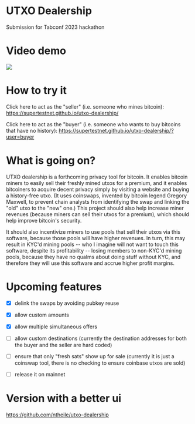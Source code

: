 # UTXO Dealership
Submission for Tabconf 2023 hackathon

# Video demo

[![](https://supertestnet.github.io/utxo-dealership/utxo-dealership-with-yt-logo.png)](https://www.youtube.com/watch?v=gHqB8htq8Kg)

# How to try it

Click here to act as the "seller" (i.e. someone who mines bitcoin): https://supertestnet.github.io/utxo-dealership/

Click here to act as the "buyer" (i.e. someone who wants to buy bitcoins that have no history): https://supertestnet.github.io/utxo-dealership/?user=buyer

# What is going on?

UTXO dealership is a forthcoming privacy tool for bitcoin. It enables bitcoin miners to easily sell their freshly mined utxos for a premium, and it enables bitcoiners to acquire decent privacy simply by visiting a website and buying a history-free utxo. (It uses coinswaps, invented by bitcoin legend Gregory Maxwell, to prevent chain analysts from identifying the swap and linking the "old" utxo to the "new" one.) This project should also help increase miner revenues (because miners can sell their utxos for a premium), which should help improve bitcoin's security.

It should also incentivize miners to use pools that sell their utxos via this software, because those pools will have higher revenues. In turn, this may result in KYC'd mining pools -- who I imagine will not want to touch this software, despite its profitability -- losing members to non-KYC'd mining pools, because they have no qualms about doing stuff without KYC, and therefore they will use this software and accrue higher profit margins.

# Upcoming features

- [x] delink the swaps by avoiding pubkey reuse

- [x] allow custom amounts

- [x] allow multiple simultaneous offers

- [ ] allow custom destinations (currently the destination addresses for both the buyer and the seller are hard coded)

- [ ] ensure that only "fresh sats" show up for sale (currently it is just a coinswap tool, there is no checking to ensure coinbase utxos are sold)

- [ ] release it on mainnet

# Version with a better ui

https://github.com/ntheile/utxo-dealership

